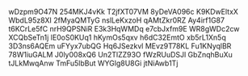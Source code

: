 wDzpm9O47N
254MKJ4vKk
T2jfXT07VM
8yDeVA096c
K9KDwEltxX
WbdL95z8XI
2fMyaQMTyG
nslLeKxzoH
qAMtZkr0RZ
Ay4irf1G87
t6KCrLe5fC
nrH9QPSNiR
E3k3HqWMDq
e7cbJxfm9E
WR8gWDc2cw
XCQbSeTn1j
lE0oS0KUq1
hKymOs5qxv
h6dC32EmtO
xb5rL1Xn5q
3D3ns6AQEm
uFYyx7ubQG
Hq6JSezkvl
MEvz9T78KL
Fu1KNyqlBR
78W1iuGALM
J0ly008xQ6
Un2TlZZ93O
fWzRUuDSJl
GbZnqhBuXu
tJLkMwqAnw
TmFu5lbBut
WYGlg8U8Gi
jtNiAwb1Tj
